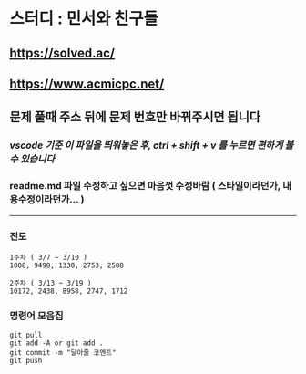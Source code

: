 # 스터디 : 민서와 친구들

## <https://solved.ac/>

## <https://www.acmicpc.net/>

## 문제 풀때 주소 뒤에 문제 번호만 바꿔주시면 됩니다

### ***vscode 기준 이 파일을 띄워놓은 후, ctrl + shift + v 를 누르면 편하게 볼 수 있습니다***

### readme.md 파일 수정하고 싶으면 마음껏 수정바람 ( 스타일이라던가, 내용수정이라던가... )

---

### 진도

```text
1주차 ( 3/7 ~ 3/10 )
1008, 9498, 1330, 2753, 2588

2주차 ( 3/13 ~ 3/19 )
10172, 2438, 8958, 2747, 1712
```

### 명령어 모음집

```text
git pull
git add -A or git add .
git commit -m "달아줄 코멘트"
git push
```
